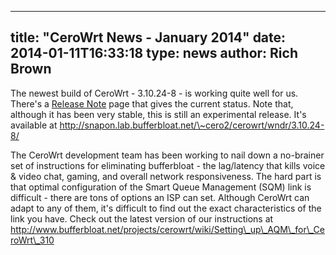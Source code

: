 
---
title: "CeroWrt News - January 2014"
date: 2014-01-11T16:33:18
type: news
author: Rich Brown
---
The newest build of CeroWrt - 3.10.24-8 - is working quite well for us.
There's a [Release
Note](http://www.bufferbloat.net/projects/cerowrt/wiki/CeroWrt_310_Release_Notes)
page that gives the current status. Note that, although it has been very
stable, this is still an experimental release. It's available at
http://snapon.lab.bufferbloat.net/\~cero2/cerowrt/wndr/3.10.24-8/

The CeroWrt development team has been working to nail down a no-brainer
set of instructions for eliminating bufferbloat - the lag/latency that
kills voice & video chat, gaming, and overall network responsiveness.
The hard part is that optimal configuration of the Smart Queue
Management (SQM) link is difficult - there are tons of options an ISP
can set. Although CeroWrt can adapt to any of them, it's difficult to
find out the exact characteristics of the link you have. Check out the
latest version of our instructions at
http://www.bufferbloat.net/projects/cerowrt/wiki/Setting\_up\_AQM\_for\_CeroWrt\_310
